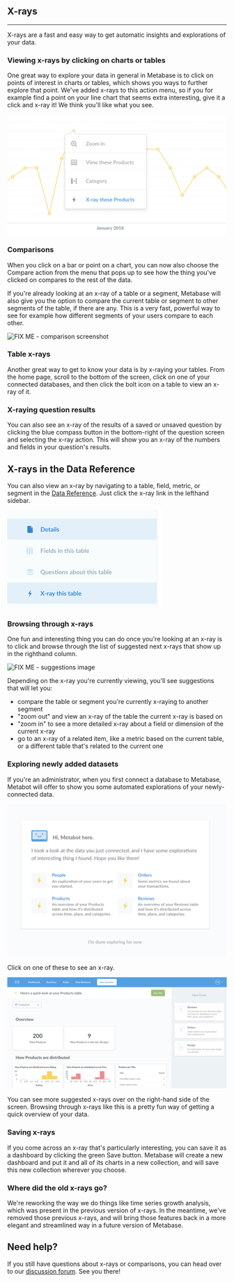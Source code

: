 ## X-rays
---
X-rays are a fast and easy way to get automatic insights and explorations of your data.

### Viewing x-rays by clicking on charts or tables

One great way to explore your data in general in Metabase is to click on points of interest in charts or tables, which shows you ways to further explore that point. We've added x-rays to this action menu, so if you for example find a point on your line chart that seems extra interesting, give it a click and x-ray it! We think you'll like what you see.

![X-ray action in drill-through menu](./images/x-rays/drill-through.png)

### Comparisons

When you click on a bar or point on a chart, you can now also choose the Compare action from the menu that pops up to see how the thing you've clicked on compares to the rest of the data.

If you're already looking at an x-ray of a table or a segment, Metabase will also give you the option to compare the current table or segment to other segments of the table, if there are any. This is a very fast, powerful way to see for example how different segments of your users compare to each other.

![ FIX ME - comparison screenshot]()

### Table x-rays

Another great way to get to know your data is by x-raying your tables. From the home page, scroll to the bottom of the screen, click on one of your connected databases, and then click the bolt icon on a table to view an x-ray of it.

### X-raying question results

You can also see an x-ray of the results of a saved or unsaved question by clicking the blue compass button in the bottom-right of the question screen and selecting the x-ray action. This will show you an x-ray of the numbers and fields in your question's results.

## X-rays in the Data Reference

You can also view an x-ray by navigating to a table, field, metric, or segment in the [Data Reference](./12-data-model-reference.md). Just click the x-ray link in the lefthand sidebar.

![Data Reference x-ray](./images/x-rays/data-reference.png)

### Browsing through x-rays

One fun and interesting thing you can do once you're looking at an x-ray is to click and browse through the list of suggested next x-rays that show up in the righthand column.

![ FIX ME - suggestions image ]()

Depending on the x-ray you're currently viewing, you'll see suggestions that will let you:

- compare the table or segment you're currently x-raying to another segment
- "zoom out" and view an x-ray of the table the current x-ray is based on
- "zoom in" to see a more detailed x-ray about a field or dimension of the current x-ray
- go to an x-ray of a related item, like a metric based on the current table, or a different table that's related to the current one

### Exploring newly added datasets

If you're an administrator, when you first connect a database to Metabase, Metabot will offer to show you some automated explorations of your newly-connected data.

![X-ray example](./images/x-rays/suggestions.png)

Click on one of these to see an x-ray.

![X-ray example](./images/x-rays/example.png)

You can see more suggested x-rays over on the right-hand side of the screen. Browsing through x-rays like this is a pretty fun way of getting a quick overview of your data.

### Saving x-rays

If you come across an x-ray that's particularly interesting, you can save it as a dashboard by clicking the green Save button. Metabase will create a new dashboard and put it and all of its charts in a new collection, and will save this new collection wherever you choose.

### Where did the old x-rays go?

We're reworking the way we do things like time series growth analysis, which was present in the previous version of x-rays. In the meantime, we've removed those previous x-rays, and will bring those features back in a more elegant and streamlined way in a future version of Metabase.

## Need help?
If you still have questions about x-rays or comparisons, you can head over to our [discussion forum](http://discourse.metabase.com/). See you there!
